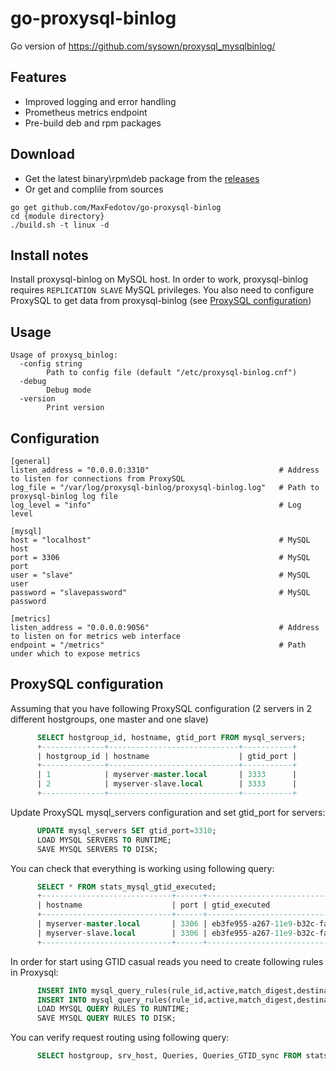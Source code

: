 # go-proxysql-binlog
Go version of https://github.com/sysown/proxysql_mysqlbinlog/

## Features
- Improved logging and error handling
- Prometheus metrics endpoint
- Pre-build deb and rpm packages

## Download
- Get the latest binary\rpm\deb package from the [releases](https://github.com/MaxFedotov/go-proxysql-binlog/releases)
- Or get and complile from sources
```shell
go get github.com/MaxFedotov/go-proxysql-binlog
cd {module directory}
./build.sh -t linux -d
```

## Install notes
Install proxysql-binlog on MySQL host. In order to work, proxysql-binlog requires `REPLICATION SLAVE` MySQL privileges. 
You also need to configure ProxySQL to get data from proxysql-binlog (see [ProxySQL configuration](#proxysql-configuration))

## Usage
```
Usage of proxysq_binlog:
  -config string
    	Path to config file (default "/etc/proxysql-binlog.cnf")
  -debug
    	Debug mode
  -version
    	Print version
```

## Configuration
```
[general]
listen_address = "0.0.0.0:3310"                             # Address to listen for connections from ProxySQL
log_file = "/var/log/proxysql-binlog/proxysql-binlog.log"   # Path to proxysql-binlog log file
log_level = "info"                                          # Log level

[mysql]
host = "localhost"                                          # MySQL host
port = 3306                                                 # MySQL port
user = "slave"                                              # MySQL user
password = "slavepassword"                                  # MySQL password

[metrics]
listen_address = "0.0.0.0:9056"                             # Address to listen on for metrics web interface
endpoint = "/metrics"                                       # Path under which to expose metrics
```

## ProxySQL configuration
Assuming that you have following ProxySQL configuration (2 servers in 2 different hostgroups, one master and one slave)
```sql
      SELECT hostgroup_id, hostname, gtid_port FROM mysql_servers;
      +--------------+-----------------------------+-----------+
      | hostgroup_id | hostname                    | gtid_port |
      +--------------+-----------------------------+-----------+
      | 1            | myserver-master.local       | 3333      |
      | 2            | myserver-slave.local        | 3333      |
      +--------------+-----------------------------+-----------+
```
Update ProxySQL mysql_servers configuration and set gtid_port for servers:
```sql
      UPDATE mysql_servers SET gtid_port=3310;
      LOAD MYSQL SERVERS TO RUNTIME;
      SAVE MYSQL SERVERS TO DISK; 
```
You can check that everything is working using following query:
```sql
      SELECT * FROM stats_mysql_gtid_executed;
      +-----------------------------+------+-------------------------------------------+--------+
      | hostname                    | port | gtid_executed                             | events |
      +-----------------------------+------+-------------------------------------------+--------+
      | myserver-master.local       | 3306 | eb3fe955-a267-11e9-b32c-fa163e7593dc:1-68 | 1      |
      | myserver-slave.local        | 3306 | eb3fe955-a267-11e9-b32c-fa163e7593dc:1-68 | 1      |
      +-----------------------------+------+-------------------------------------------+--------+
```
In order for start using GTID casual reads you need to create following rules in Proxysql:
```sql
      INSERT INTO mysql_query_rules(rule_id,active,match_digest,destination_hostgroup,gtid_from_hostgroup) VALUES(1,1,'^SELECT.*FOR UPDATE',1,NULL);
      INSERT INTO mysql_query_rules(rule_id,active,match_digest,destination_hostgroup,gtid_from_hostgroup) VALUES(2,1,'^SELECT',2,1);
      LOAD MYSQL QUERY RULES TO RUNTIME;
      SAVE MYSQL QUERY RULES TO DISK;
```
You can verify request routing using following query:
```sql
      SELECT hostgroup, srv_host, Queries, Queries_GTID_sync FROM stats_mysql_connection_pool;
```


